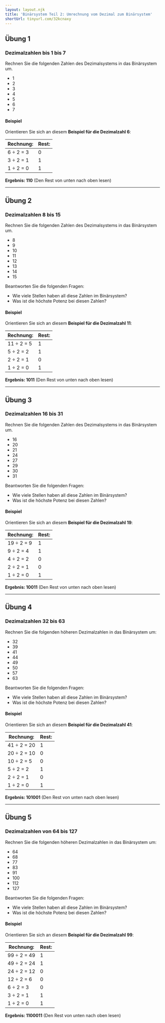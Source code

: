 ```yaml
---
layout: layout.njk
title: 'Binärsystem Teil 2: Umrechnung vom Dezimal zum Binärsystem'
shortUrl: tinyurl.com/32kcnaxy
---
```


## Übung 1

### Dezimalzahlen bis 1 bis 7

Rechnen Sie die folgenden Zahlen des Dezimalsystems in das Binärsystem um.

- 1
- 2
- 3
- 4
- 5
- 6
- 7

#### Beispiel

Orientieren Sie sich an diesem **Beispiel für die Dezimalzahl 6**:

| Rechnung: | Rest: |
| --------- | ----- |
| 6 ÷ 2 = 3 | 0     |
| 3 ÷ 2 = 1 | 1     |
| 1 ÷ 2 = 0 | 1     |

**Ergebnis: 110** (Den Rest von unten nach oben lesen)

---

## Übung 2

### Dezimalzahlen 8 bis 15

Rechnen Sie die folgenden Zahlen des Dezimalsystems in das Binärsystem um.

- 8
- 9
- 10
- 11
- 12
- 13
- 14
- 15

Beantworten Sie die folgenden Fragen:

- Wie viele Stellen haben all diese Zahlen im Binärsystem?
- Was ist die höchste Potenz bei diesen Zahlen?

#### Beispiel

Orientieren Sie sich an diesem **Beispiel für die Dezimalzahl 11**:

| Rechnung:  | Rest: |
| ---------- | ----- |
| 11 ÷ 2 = 5 | 1     |
| 5 ÷ 2 = 2  | 1     |
| 2 ÷ 2 = 1  | 0     |
| 1 ÷ 2 = 0  | 1     |

**Ergebnis: 1011** (Den Rest von unten nach oben lesen)

---

## Übung 3

### Dezimalzahlen 16 bis 31

Rechnen Sie die folgenden Zahlen des Dezimalsystems in das Binärsystem um.

- 16
- 20
- 21
- 24
- 27
- 29
- 30
- 31

Beantworten Sie die folgenden Fragen:

- Wie viele Stellen haben all diese Zahlen im Binärsystem?
- Was ist die höchste Potenz bei diesen Zahlen?

#### Beispiel

Orientieren Sie sich an diesem **Beispiel für die Dezimalzahl 19**:

| Rechnung:  | Rest: |
| ---------- | ----- |
| 19 ÷ 2 = 9 | 1     |
| 9 ÷ 2 = 4  | 1     |
| 4 ÷ 2 = 2  | 0     |
| 2 ÷ 2 = 1  | 0     |
| 1 ÷ 2 = 0  | 1     |

**Ergebnis: 10011** (Den Rest von unten nach oben lesen)

---

## Übung 4

### Dezimalzahlen 32 bis 63

Rechnen Sie die folgenden höheren Dezimalzahlen in das Binärsystem um:

- 32
- 39
- 41
- 44
- 49
- 50
- 57
- 63

Beantworten Sie die folgenden Fragen:

- Wie viele Stellen haben all diese Zahlen im Binärsystem?
- Was ist die höchste Potenz bei diesen Zahlen?

#### Beispiel

Orientieren Sie sich an diesem **Beispiel für die Dezimalzahl 41**:

| Rechnung:   | Rest: |
| ----------- | ----- |
| 41 ÷ 2 = 20 | 1     |
| 20 ÷ 2 = 10 | 0     |
| 10 ÷ 2 = 5  | 0     |
| 5 ÷ 2 = 2   | 1     |
| 2 ÷ 2 = 1   | 0     |
| 1 ÷ 2 = 0   | 1     |

**Ergebnis: 101001** (Den Rest von unten nach oben lesen)

---

## Übung 5

### Dezimalzahlen von 64 bis 127

Rechnen Sie die folgenden höheren Dezimalzahlen in das Binärsystem um:

- 64
- 68
- 77
- 83
- 91
- 100
- 112
- 127

Beantworten Sie die folgenden Fragen:

- Wie viele Stellen haben all diese Zahlen im Binärsystem?
- Was ist die höchste Potenz bei diesen Zahlen?

#### Beispiel

Orientieren Sie sich an diesem **Beispiel für die Dezimalzahl 99**:

| Rechnung:   | Rest: |
| ----------- | ----- |
| 99 ÷ 2 = 49 | 1     |
| 49 ÷ 2 = 24 | 1     |
| 24 ÷ 2 = 12 | 0     |
| 12 ÷ 2 = 6  | 0     |
| 6 ÷ 2 = 3   | 0     |
| 3 ÷ 2 = 1   | 1     |
| 1 ÷ 2 = 0   | 1     |

**Ergebnis: 1100011** (Den Rest von unten nach oben lesen)
